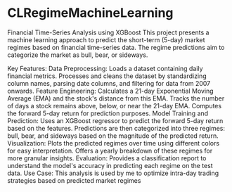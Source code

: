 # CLRegimeMachineLearning
Financial Time-Series Analysis using XGBoost
This project presents a machine learning approach to predict the short-term (5-day) market regimes based on financial time-series data. The regime predictions aim to categorize the market as bull, bear, or sideways.

Key Features:
Data Preprocessing:
Loads a dataset containing daily financial metrics.
Processes and cleans the dataset by standardizing column names, parsing date columns, and filtering for data from 2007 onwards.
Feature Engineering:
Calculates a 21-day Exponential Moving Average (EMA) and the stock's distance from this EMA.
Tracks the number of days a stock remains above, below, or near the 21-day EMA.
Computes the forward 5-day return for prediction purposes.
Model Training and Prediction:
Uses an XGBoost regressor to predict the forward 5-day return based on the features.
Predictions are then categorized into three regimes: bull, bear, and sideways based on the magnitude of the predicted return.
Visualization:
Plots the predicted regimes over time using different colors for easy interpretation.
Offers a yearly breakdown of these regimes for more granular insights.
Evaluation:
Provides a classification report to understand the model's accuracy in predicting each regime on the test data.
Use Case:
This analysis is used by me to optimize intra-day trading strategies based on predicted market regimes
